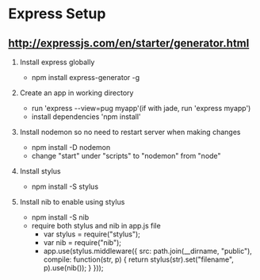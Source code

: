 # Express Setup

## http://expressjs.com/en/starter/generator.html
1. Install express globally
    - npm install express-generator -g

2. Create an app in working directory
    - run 'express --view=pug myapp'(if with jade, run 'express myapp')
    - install dependencies 'npm install'

3. Install nodemon so no need to restart server when making changes
    - npm install -D nodemon
    - change "start" under "scripts" to "nodemon" from "node"

4. Install stylus 
    - npm install -S stylus

5. Install nib to enable using stylus
    - npm install -S nib
    - require both stylus and nib in app.js file
      - var stylus = require("stylus");
      - var nib = require("nib");
      - app.use(stylus.middleware({
          src: path.join(__dirname, "public"),
          compile: function(str, p) {
            return stylus(str).set("filename", p).use(nib());
          }
        }));